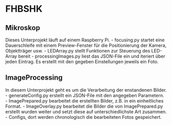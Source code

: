 # FHBSHK

<h2>Mikroskop</h2>
<text>
Dieses Unterprojekt läuft auf einem Raspberry Pi. 
- focusing.py startet eine Dauerschleife mit einem Preview-Fenster für die Positionierung der Kamera, Objektträger usw.
- LEDArray.py stellt Funktionen zur Steuerung des LED-Array bereit
- processingImages.py liest das JSON-File ein und iteriert über jeden Eintrag. Es erstellt mit den gegeben Einstellungen jeweils ein Foto.
</text>
<h2>ImageProcessing</h2>
<text>
In diesem Unterprojekt geht es um die Verarbeitung der enstandenen Bilder.
- generateConfig.py erstellt ein JSON-File mit den angegeben Parametern.
- ImagePrepared.py bearbeitet die erstellten Bilder, z.B. in ein einheitliches Format.
- ImageOverlay.py bearbeitet die Bilder die von ImagePrepared.py erstellt wurden weiter und setzt diese auf unterschiedlichste Art zusammen.
- Configs, dort werden chronologisch die bearbeiteten Fotos gespeichert. 
</text>